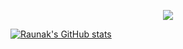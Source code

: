 
<p align="center">
<img src="https://media.giphy.com/media/FSuceFwvY1USTr2lvq/giphy.gif"/>
  
[![Raunak's GitHub stats](https://github-readme-stats.vercel.app/api?username=raunakMahalik&show_icons=true&theme=vue-dark)](https://github.com/anuraghazra/github-readme-stats)
</p>
